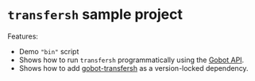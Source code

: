 # `transfersh` sample project

Features:

- Demo `"bin"` script
- Shows how to run `transfersh` programmatically using the [Gobot API](https://github.com/benallfree/gobot/tree/v1.0.0-alpha.33/docs/readme.md).
- Shows how to add [gobot-transfersh](https://www.npmjs.com/package/gobot-transfersh) as a version-locked dependency.
